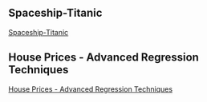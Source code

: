 ## Spaceship-Titanic

<a href ="https://github.com/sajidshahriar72543/kaggle-contests/tree/main/Spaceship-Titanic">Spaceship-Titanic</a>

## House Prices - Advanced Regression Techniques
<a href ="https://github.com/sajidshahriar72543/kaggle-contests/tree/main/House-prices-advanced-regression-techniques">House Prices - Advanced Regression Techniques</a>